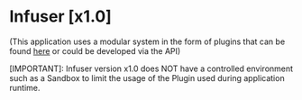# Infuser [x1.0]

(This application uses a modular system in the form of plugins that can be found [here](https://discord.gg/d9rFtgkBXK) 
or could be developed via the API)

[IMPORTANT]: Infuser version x1.0 does NOT have a controlled environment such as a Sandbox
                     to limit the usage of the Plugin used during application runtime. 
